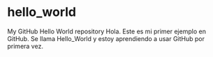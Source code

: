 # hello_world
My GitHub Hello World repository
Hola. Este es mi primer ejemplo en GitHub. Se llama Hello_World y estoy aprendiendo a usar GitHub por primera vez.

